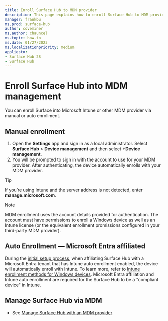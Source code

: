```yaml
---
title: Enroll Surface Hub to MDM provider
description: This page explains how to enroll Surface Hub to MDM provider
manager: frankbu
ms.prod: surface-hub
author: coveminer
ms.author: chauncel
ms.topic: how-to
ms.date: 01/27/2023
ms.localizationpriority: medium
appliesto:
- Surface Hub 2S
- Surface Hub
---
```


# Enroll Surface Hub into MDM management

You can enroll Surface into Microsoft Intune or other MDM provider via manual or auto enrollment.

## Manual enrollment

1. Open the **Settings** app and sign in as a local administrator. Select **Surface Hub** > **Device management** and then select **+Device management**.
2. You will be prompted to sign in with the account to use for your MDM provider. After authenticating, the device automatically enrolls with your MDM provider.

> [!TIP]
> If you’re using Intune and the server address is not detected, enter **manage.microsoft.com**.

> [!NOTE]
> MDM enrollment uses the account details provided for authentication. The account must have permissions to enroll a Windows device as well as an Intune license (or the equivalent enrollment promissions configured in your third-party MDM provider).

<a name='auto-enrollment--azure-ad-affiliated'></a>

## Auto Enrollment — Microsoft Entra affiliated

During the [initial setup process](/surface-hub/first-run-program-surface-hub#microsoft-azure-active-directory), when affiliating Surface Hub with a Microsoft Entra tenant that has Intune auto enrollment enabled, the device will automatically enroll with Intune. To learn more, refer to [Intune enrollment methods for Windows devices](/intune/enrollment/windows-enrollment-methods). Microsoft Entra affiliation and Intune auto enrollment are required for the Surface Hub to be a "compliant device" in Intune.

## Manage Surface Hub via MDM

- See [Manage Surface Hub with an MDM provider](manage-settings-with-mdm-for-surface-hub.md)
